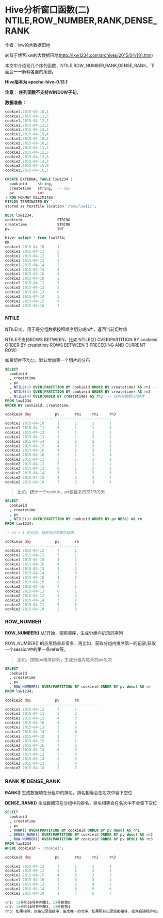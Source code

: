 # Hive分析窗口函数(二) NTILE,ROW_NUMBER,RANK,DENSE_RANK

作者：lxw的大数据田地

转载于博客lxw的大数据田地(http://lxw1234.com/archives/2015/04/181.htm)

本文中介绍前几个序列函数，NTILE,ROW_NUMBER,RANK,DENSE_RANK，下面会一一解释各自的用途。

**Hive版本为 apache-hive-0.13.1**

**注意： 序列函数不支持WINDOW子句。**

**数据准备：**

```sql
cookie1,2015-04-10,1
cookie1,2015-04-11,5
cookie1,2015-04-12,7
cookie1,2015-04-13,3
cookie1,2015-04-14,2
cookie1,2015-04-15,4
cookie1,2015-04-16,4
cookie2,2015-04-10,2
cookie2,2015-04-11,3
cookie2,2015-04-12,5
cookie2,2015-04-13,6
cookie2,2015-04-14,3
cookie2,2015-04-15,9
cookie2,2015-04-16,7
 
CREATE EXTERNAL TABLE lxw1234 (
  cookieid     string,
  createtime   string,  -- day 
  pv           int
) ROW FORMAT DELIMITED 
FIELDS TERMINATED BY ',' 
stored as textfile location '/tmp/lxw11/';
 
DESC lxw1234;
cookieid                STRING 
createtime              STRING 
pv                      INT 
 
hive> select * from lxw1234;
OK
cookie1 2015-04-10      1
cookie1 2015-04-11      5
cookie1 2015-04-12      7
cookie1 2015-04-13      3
cookie1 2015-04-14      2
cookie1 2015-04-15      4
cookie1 2015-04-16      4
cookie2 2015-04-10      2
cookie2 2015-04-11      3
cookie2 2015-04-12      5
cookie2 2015-04-13      6
cookie2 2015-04-14      3
cookie2 2015-04-15      9
cookie2 2015-04-16      7
```

### NTILE

NTILE(n)，用于将分组数据按照顺序切分成n片，返回当前切片值

NTILE不支持ROWS BETWEEN，比如 NTILE(2) OVER(PARTITION BY cookieid ORDER BY createtime ROWS BETWEEN 3 PRECEDING AND CURRENT ROW)

如果切片不均匀，默认增加第一个切片的分布

```sql
SELECT 
  cookieid
  , createtime
  , pv
  , NTILE(2) OVER(PARTITION BY cookieid ORDER BY createtime) AS rn1	-- 分组内将数据分成2片
  , NTILE(3) OVER(PARTITION BY cookieid ORDER BY createtime) AS rn2  -- 分组内将数据分成3片
  , NTILE(4) OVER(ORDER BY createtime) AS rn3  -- 将所有数据分成4片
FROM lxw1234 
ORDER BY cookieid, createtime;
 
cookieid day           pv       rn1     rn2     rn3
-------------------------------------------------
cookie1 2015-04-10      1       1       1       1
cookie1 2015-04-11      5       1       1       1
cookie1 2015-04-12      7       1       1       2
cookie1 2015-04-13      3       1       2       2
cookie1 2015-04-14      2       2       2       3
cookie1 2015-04-15      4       2       3       3
cookie1 2015-04-16      4       2       3       4
cookie2 2015-04-10      2       1       1       1
cookie2 2015-04-11      3       1       1       1
cookie2 2015-04-12      5       1       1       2
cookie2 2015-04-13      6       1       2       2
cookie2 2015-04-14      3       2       2       3
cookie2 2015-04-15      9       2       3       4
cookie2 2015-04-16      7       2       3       4
```

> 比如，统计一个cookie，pv数最多的前1/3的天

```sql
SELECT 
  cookieid
  , createtime
  , pv
  , NTILE(3) OVER(PARTITION BY cookieid ORDER BY pv DESC) AS rn 
FROM lxw1234;
 
-- rn = 1 的记录，就是我们想要的结果
 
cookieid day           pv       rn
----------------------------------
cookie1 2015-04-12      7       1
cookie1 2015-04-11      5       1
cookie1 2015-04-15      4       1
cookie1 2015-04-16      4       2
cookie1 2015-04-13      3       2
cookie1 2015-04-14      2       3
cookie1 2015-04-10      1       3
cookie2 2015-04-15      9       1
cookie2 2015-04-16      7       1
cookie2 2015-04-13      6       1
cookie2 2015-04-12      5       2
cookie2 2015-04-14      3       2
cookie2 2015-04-11      3       3
cookie2 2015-04-10      2       3
```

### ROW_NUMBER

**ROW_NUMBER()** 从1开始，按照顺序，生成分组内记录的序列

ROW_NUMBER() 的应用场景非常多，再比如，获取分组内排序第一的记录;获取一个session中的第一条refer等。

> 比如，按照pv降序排列，生成分组内每天的pv名次

```sql
SELECT 
  cookieid
  , createtime
  , pv
  , ROW_NUMBER() OVER(PARTITION BY cookieid ORDER BY pv desc) AS rn 
FROM lxw1234;
 
cookieid day           pv       rn
------------------------------------------- 
cookie1 2015-04-12      7       1
cookie1 2015-04-11      5       2
cookie1 2015-04-15      4       3
cookie1 2015-04-16      4       4
cookie1 2015-04-13      3       5
cookie1 2015-04-14      2       6
cookie1 2015-04-10      1       7
cookie2 2015-04-15      9       1
cookie2 2015-04-16      7       2
cookie2 2015-04-13      6       3
cookie2 2015-04-12      5       4
cookie2 2015-04-14      3       5
cookie2 2015-04-11      3       6
cookie2 2015-04-10      2       7
```

### RANK 和 DENSE_RANK

**RANK()** 生成数据项在分组中的排名，排名相等会在名次中留下空位

**DENSE_RANK()** 生成数据项在分组中的排名，排名相等会在名次中不会留下空位

```sql
SELECT 
  cookieid
  , createtime
  , pv
  , RANK() OVER(PARTITION BY cookieid ORDER BY pv desc) AS rn1
  , DENSE_RANK() OVER(PARTITION BY cookieid ORDER BY pv desc) AS rn2
  , ROW_NUMBER() OVER(PARTITION BY cookieid ORDER BY pv DESC) AS rn3 
FROM lxw1234 
WHERE cookieid = 'cookie1';
 
cookieid day           pv       rn1     rn2     rn3 
-------------------------------------------------- 
cookie1 2015-04-12      7       1       1       1
cookie1 2015-04-11      5       2       2       2
cookie1 2015-04-15      4       3       3       3
cookie1 2015-04-16      4       3       3       4
cookie1 2015-04-13      3       5       4       5
cookie1 2015-04-14      2       6       5       6
cookie1 2015-04-10      1       7       6       7
 
rn1: 15号和16号并列第3, 13号排第5
rn2: 15号和16号并列第3, 13号排第4
rn3: 如果相等，则按记录值排序，生成唯一的次序，如果所有记录值都相等，或许会随机排吧。
```